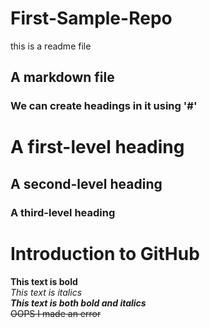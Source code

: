 # First-Sample-Repo
this is a readme file

## A markdown file

### We can create headings in it using '#'

# A first-level heading
## A second-level heading
### A third-level heading


# Introduction to GitHub
**This text is bold**\
*This text is italics*\
***This text is both bold and italics***\
~~OOPS I made an error~~
